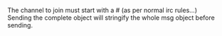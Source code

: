 The channel to join must start with a # (as per normal irc rules...)  
 Sending the complete object will stringify the whole msg object before sending.